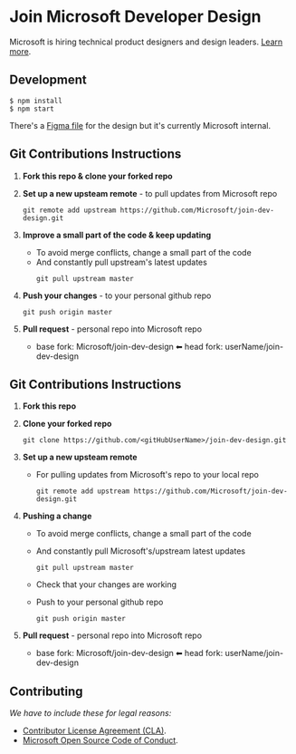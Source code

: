 # Join Microsoft Developer Design

Microsoft is hiring technical product designers and design leaders. [Learn more](https://microsoft.github.io/join-dev-design/).

## Development

```shell
$ npm install
$ npm start
```

There's a [Figma file](https://www.figma.com/file/Nkddv9KabDaTFtqZ5vlSzUxr/Developer-Design-Recruiting-Site?node-id=1%3A2) for the design but it's currently Microsoft internal.


## Git Contributions Instructions

1.  **Fork this repo & clone your forked repo**
2.  **Set up a new upsteam remote** - to pull updates from Microsoft repo
    ```
    git remote add upstream https://github.com/Microsoft/join-dev-design.git
    ```

3.  **Improve a small part of the code & keep updating**

    - To avoid merge conflicts, change a small part of the code
    - And constantly pull upstream's latest updates
      ```
      git pull upstream master
      ```
      
4.  **Push your changes** - to your personal github repo
      ```
      git push origin master
      ```

5.  **Pull request** - personal repo into Microsoft repo
    - base fork: Microsoft/join-dev-design ⬅ head fork: userName/join-dev-design
    
    
    
    
    
## Git Contributions Instructions
1. **Fork this repo**
2. **Clone your forked repo**

      `git clone https://github.com/<gitHubUserName>/join-dev-design.git`

3. **Set up a new upsteam remote**
   - For pulling updates from Microsoft's repo to your local repo

      `git remote add upstream https://github.com/Microsoft/join-dev-design.git`
      
4. **Pushing a change**
   - To avoid merge conflicts, change a small part of the code
   - And constantly pull Microsoft's/upstream latest updates
   
      `git pull upstream master`
   - Check that your changes are working
   - Push to your personal github repo
   
      `git push origin master`

5. **Pull request** - personal repo into Microsoft repo
   - base fork: Microsoft/join-dev-design ⬅ head fork: userName/join-dev-design
  
## Contributing

_We have to include these for legal reasons:_

- [Contributor License Agreement (CLA)](https://cla.microsoft.com).
- [Microsoft Open Source Code of Conduct](https://opensource.microsoft.com/codeofconduct/).
